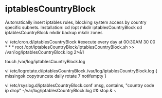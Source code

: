 # iptablesCountryBlock

Automatically insert iptables rules, blocking system access by country specific subnets.
Installation:
cd /opt
mkdir iptablesCountryBlock
cd iptablesCountryBlock
mkdir backup
mkdir zones

vi /etc/cron.d/iptablesCountryBlock
#execute every day at 00:30AM
30 00 * * * root /opt/iptablesCountryBlock/iptablesCountryBlock.sh >> /var/log/iptablesCountryBlock.log 2>&1

touch /var/log/iptablesCountryBlock.log

vi /etc/logrotate.d/iptablesCountryBlock
/var/log/iptablesCountryBlock.log {
        missingok
        copytruncate
        daily
        rotate 7
        notifempty
}

vi /etc/rsyslog.d/iptablesCountryBlock.conf
:msg, contains, "country code ip drop" -/var/log/iptablesCountryBlock.log
#& stop
& ~
